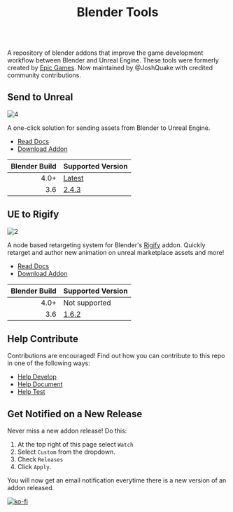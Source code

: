 <h1 align="center">Blender Tools</h1>
<br></br>

A repository of blender addons that improve the game development workflow between Blender and Unreal Engine.
These tools were formerly created by [Epic Games](https://github.com/EpicGamesExt/BlenderTools). Now maintained by @JoshQuake with credited community contributions.

## Send to Unreal

![4](docs/main/images/send2ue/4.gif)

A one-click solution for sending assets from Blender to Unreal Engine.

* [Read Docs](https://joshquake.github.io/BlenderTools/send2ue/)
* [Download Addon](https://github.com/JoshQuake/BlenderTools/releases?q=Send+to+Unreal&expanded=true)

|Blender Build|Supported Version|
|------------:|------------|
| 4.0+        |[Latest](https://github.com/JoshQuake/BlenderTools/releases/latest)|
| 3.6         |[2.4.3](https://github.com/EpicGamesExt/BlenderTools/releases/tag/20231109043947)|


## UE to Rigify

![2](./docs/main/images/ue2rigify/2.png)

A node based retargeting system for Blender's
[Rigify](https://docs.blender.org/manual/en/latest/addons/rigging/rigify/index.html) addon. Quickly retarget and author
new animation on unreal marketplace assets and more!

* [Read Docs](https://joshquake.github.io/BlenderTools/ue2rigify/)
* [Download Addon](https://github.com/JoshQuake/BlenderTools/releases?q=UE+to+Rigify&expanded=true)

|Blender Build|Supported Version|
|------------:|------------|
| 4.0+        |Not supported|
| 3.6         |[1.6.2](https://github.com/JoshQuake/BlenderTools/releases/tag/20240525035436)|


## Help Contribute
Contributions are encouraged! Find out how you can contribute to this repo in one of the following ways:

* [Help Develop](https://joshquake.github.io/BlenderTools/contributing/development.html)
* [Help Document](https://joshquake.github.io/BlenderTools/contributing/documentation.html)
* [Help Test](https://joshquake.github.io/BlenderTools/contributing/testing.html)


## Get Notified on a New Release
Never miss a new addon release! Do this:
1. At the top right of this page select `Watch`
1. Select `Custom` from the dropdown.
1. Check `Releases`
1. Click `Apply`.

You will now get an email notification everytime there is a new version of an addon released.

[![ko-fi](https://ko-fi.com/img/githubbutton_sm.svg)](https://ko-fi.com/E1E3VWL1V)
